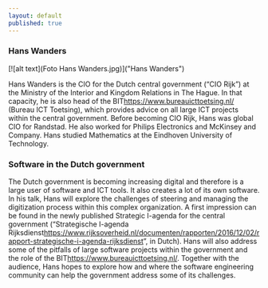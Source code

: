 ```yaml
---
layout: default
published: true
---
```


### Hans Wanders
[![alt text](Foto Hans Wanders.jpg)]("Hans Wanders")

Hans Wanders is the CIO for the Dutch central government (“CIO Rijk”) at the Ministry of the Interior and Kingdom Relations in The Hague.    In that capacity, he is also head of the BIT<https://www.bureauicttoetsing.nl/> (Bureau ICT Toetsing), which provides advice on all large ICT projects within the central government.   Before becoming CIO Rijk, Hans was global CIO for Randstad.   He also worked for Philips Electronics and McKinsey and Company.  Hans studied Mathematics at the Eindhoven University of Technology.

### Software in the Dutch government
The Dutch government is becoming increasing digital and therefore is a large user of software and ICT tools.   It also creates a lot of its own software.    In his talk, Hans will explore the challenges of steering and managing the digitization process within this complex organization.    A first impression can be found in the newly published Strategic I-agenda for the central government (“Strategische I-agenda Rijksdienst<https://www.rijksoverheid.nl/documenten/rapporten/2016/12/02/rapport-strategische-i-agenda-rijksdienst>”, in Dutch).   Hans will also address some of the pitfalls of large software projects within the government and the role of the BIT<https://www.bureauicttoetsing.nl/>.   Together with the audience, Hans hopes to explore how and where the software engineering community can help the government address some of its challenges.
 

